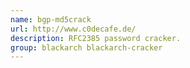```yaml
---
name: bgp-md5crack
url: http://www.c0decafe.de/
description: RFC2385 password cracker.
group: blackarch blackarch-cracker
---
```

